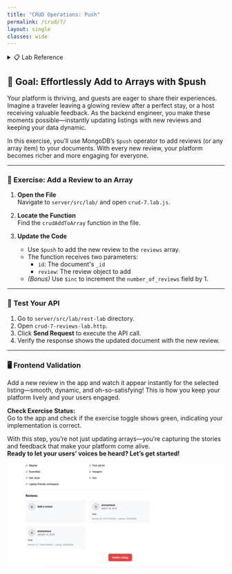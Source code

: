 ```yaml
---
title: "CRUD Operations: Push"
permalink: /crud/7/
layout: single
classes: wide
---
```


<details>
<summary>📋 Lab Reference</summary>
<p><strong>Associated Lab File:</strong> <code>crud-7.lab.js</code></p>
</details>

## 🚀 Goal: Effortlessly Add to Arrays with $push

Your platform is thriving, and guests are eager to share their experiences. Imagine a traveler leaving a glowing review after a perfect stay, or a host receiving valuable feedback. As the backend engineer, you make these moments possible—instantly updating listings with new reviews and keeping your data dynamic.

In this exercise, you’ll use MongoDB’s `$push` operator to add reviews (or any array item) to your documents. With every new review, your platform becomes richer and more engaging for everyone.

---

### 🧩 Exercise: Add a Review to an Array

1. **Open the File**  
   Navigate to `server/src/lab/` and open `crud-7.lab.js`.

2. **Locate the Function**  
   Find the `crudAddToArray` function in the file.

3. **Update the Code**  
   - Use `$push` to add the new review to the `reviews` array.
   - The function receives two parameters:
     - `id`: The document's `_id`
     - `review`: The review object to add
   - _(Bonus)_ Use `$inc` to increment the `number_of_reviews` field by 1.

---

### 🚦 Test Your API

1. Go to `server/src/lab/rest-lab` directory.
2. Open `crud-7-reviews-lab.http`.
3. Click **Send Request** to execute the API call.
4. Verify the response shows the updated document with the new review.

---

### 🖥️ Frontend Validation

Add a new review in the app and watch it appear instantly for the selected listing—smooth, dynamic, and oh-so-satisfying! This is how you keep your platform lively and your users engaged.

**Check Exercise Status:**  
Go to the app and check if the exercise toggle shows green, indicating your implementation is correct.

With this step, you’re not just updating arrays—you’re capturing the stories and feedback that make your platform come alive.  
**Ready to let your users’ voices be heard? Let’s get started!**

![crud-7-lab](../../assets/images/crud-7-lab.png)

